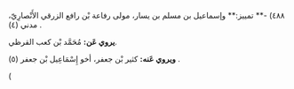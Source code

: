 ٤٨٨) -** تمييز:** وإسماعيل بن مسلم بن يسار، مولى رفاعة بْن رافع الزرقي الأَنْصارِيّ، مدني (٤) .

**يروي عَن:** مُحَمَّد بْن كعب القرظي.

**ويروي عَنه:** كثير بْن جعفر، أخو إِسْمَاعِيل بْن جعفر (٥) .

(